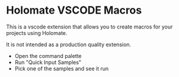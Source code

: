 # Holomate VSCODE Macros

This is a vscode extension that allows you to create macros for your projects using Holomate.

It is not intended as a production quality extension.

- Open the command palette
- Run "Quick Input Samples"
- Pick one of the samples and see it run